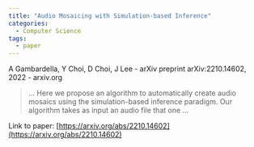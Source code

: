 ```yaml
---
title: "Audio Mosaicing with Simulation-based Inference"
categories:
  - Computer Science
tags:
  - paper
---
```

A Gambardella, Y Choi, D Choi, J Lee - arXiv preprint arXiv:2210.14602, 2022 - arxiv.org

>… Here we propose an algorithm to automatically create audio mosaics using the simulation-based inference paradigm. Our algorithm takes as input an audio file that one …

Link to paper: [https://arxiv.org/abs/2210.14602](https://arxiv.org/abs/2210.14602)
